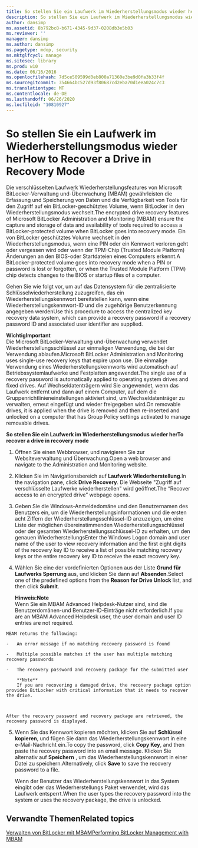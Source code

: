 ```yaml
---
title: So stellen Sie ein Laufwerk im Wiederherstellungsmodus wieder her
description: So stellen Sie ein Laufwerk im Wiederherstellungsmodus wieder her
author: dansimp
ms.assetid: 8b792bc8-b671-4345-9d37-0208db3e5b03
ms.reviewer: ''
manager: dansimp
ms.author: dansimp
ms.pagetype: mdop, security
ms.mktglfcycl: manage
ms.sitesec: library
ms.prod: w10
ms.date: 06/16/2016
ms.openlocfilehash: 7d5ce509599d0eb800a71360e3be9d0fa3b33f4f
ms.sourcegitcommit: 354664bc527d93f80687cd2eba70d1eea024c7c3
ms.translationtype: MT
ms.contentlocale: de-DE
ms.lasthandoff: 06/26/2020
ms.locfileid: "10810927"
---
```

# <span data-ttu-id="9beee-103">So stellen Sie ein Laufwerk im Wiederherstellungsmodus wieder her</span><span class="sxs-lookup"><span data-stu-id="9beee-103">How to Recover a Drive in Recovery Mode</span></span>


<span data-ttu-id="9beee-104">Die verschlüsselten Laufwerk Wiederherstellungsfeatures von Microsoft BitLocker-Verwaltung und-Überwachung (MBAM) gewährleisten die Erfassung und Speicherung von Daten und die Verfügbarkeit von Tools für den Zugriff auf ein BitLocker-geschütztes Volume, wenn BitLocker in den Wiederherstellungsmodus wechselt.</span><span class="sxs-lookup"><span data-stu-id="9beee-104">The encrypted drive recovery features of Microsoft BitLocker Administration and Monitoring (MBAM) ensure the capture and storage of data and availability of tools required to access a BitLocker-protected volume when BitLocker goes into recovery mode.</span></span> <span data-ttu-id="9beee-105">Ein von BitLocker geschütztes Volume wechselt in den Wiederherstellungsmodus, wenn eine PIN oder ein Kennwort verloren geht oder vergessen wird oder wenn der TPM-Chip (Trusted Module Platform) Änderungen an den BIOS-oder Startdateien eines Computers erkennt.</span><span class="sxs-lookup"><span data-stu-id="9beee-105">A BitLocker-protected volume goes into recovery mode when a PIN or password is lost or forgotten, or when the Trusted Module Platform (TPM) chip detects changes to the BIOS or startup files of a computer.</span></span>

<span data-ttu-id="9beee-106">Gehen Sie wie folgt vor, um auf das Datensystem für die zentralisierte Schlüsselwiederherstellung zuzugreifen, das ein Wiederherstellungskennwort bereitstellen kann, wenn eine Wiederherstellungskennwort-ID und die zugehörige Benutzerkennung angegeben werden</span><span class="sxs-lookup"><span data-stu-id="9beee-106">Use this procedure to access the centralized key recovery data system, which can provide a recovery password if a recovery password ID and associated user identifier are supplied.</span></span>

**<span data-ttu-id="9beee-107">Wichtig</span><span class="sxs-lookup"><span data-stu-id="9beee-107">Important</span></span>**  
<span data-ttu-id="9beee-108">Die Microsoft BitLocker-Verwaltung und-Überwachung verwendet Wiederherstellungsschlüssel zur einmaligen Verwendung, die bei der Verwendung ablaufen.</span><span class="sxs-lookup"><span data-stu-id="9beee-108">Microsoft BitLocker Administration and Monitoring uses single-use recovery keys that expire upon use.</span></span> <span data-ttu-id="9beee-109">Die einmalige Verwendung eines Wiederherstellungskennworts wird automatisch auf Betriebssystemlaufwerke und Festplatten angewendet.</span><span class="sxs-lookup"><span data-stu-id="9beee-109">The single use of a recovery password is automatically applied to operating system drives and fixed drives.</span></span> <span data-ttu-id="9beee-110">Auf Wechseldatenträgern wird Sie angewendet, wenn das Laufwerk entfernt und dann auf einem Computer, auf dem die Gruppenrichtlinieneinstellungen aktiviert sind, um Wechseldatenträger zu verwalten, erneut eingefügt und wieder freigegeben wird.</span><span class="sxs-lookup"><span data-stu-id="9beee-110">On removable drives, it is applied when the drive is removed and then re-inserted and unlocked on a computer that has Group Policy settings activated to manage removable drives.</span></span>



**<span data-ttu-id="9beee-111">So stellen Sie ein Laufwerk im Wiederherstellungsmodus wieder her</span><span class="sxs-lookup"><span data-stu-id="9beee-111">To recover a drive in recovery mode</span></span>**

1.  <span data-ttu-id="9beee-112">Öffnen Sie einen Webbrowser, und navigieren Sie zur Websiteverwaltung und Überwachung.</span><span class="sxs-lookup"><span data-stu-id="9beee-112">Open a web browser and navigate to the Administration and Monitoring website.</span></span>

2.  <span data-ttu-id="9beee-113">Klicken Sie im Navigationsbereich auf **Laufwerk Wiederherstellung**.</span><span class="sxs-lookup"><span data-stu-id="9beee-113">In the navigation pane, click **Drive Recovery**.</span></span> <span data-ttu-id="9beee-114">Die Webseite "Zugriff auf verschlüsselte Laufwerke wiederherstellen" wird geöffnet.</span><span class="sxs-lookup"><span data-stu-id="9beee-114">The “Recover access to an encrypted drive” webpage opens.</span></span>

3.  <span data-ttu-id="9beee-115">Geben Sie die Windows-Anmeldedomäne und den Benutzernamen des Benutzers ein, um die Wiederherstellungsinformationen und die ersten acht Ziffern der Wiederherstellungsschlüssel-ID anzuzeigen, um eine Liste der möglichen übereinstimmenden Wiederherstellungsschlüssel oder der gesamten Wiederherstellungsschlüssel-ID zu erhalten, um den genauen Wiederherstellungs</span><span class="sxs-lookup"><span data-stu-id="9beee-115">Enter the Windows Logon domain and user name of the user to view recovery information and the first eight digits of the recovery key ID to receive a list of possible matching recovery keys or the entire recovery key ID to receive the exact recovery key.</span></span>

4.  <span data-ttu-id="9beee-116">Wählen Sie eine der vordefinierten Optionen aus der Liste **Grund für Laufwerks Sperrung** aus, und klicken Sie dann auf **Absenden**.</span><span class="sxs-lookup"><span data-stu-id="9beee-116">Select one of the predefined options from the **Reason for Drive Unlock** list, and then click **Submit**.</span></span>

    **<span data-ttu-id="9beee-117">Hinweis:</span><span class="sxs-lookup"><span data-stu-id="9beee-117">Note</span></span>**  
    <span data-ttu-id="9beee-118">Wenn Sie ein MBAM Advanced Helpdesk-Nutzer sind, sind die Benutzerdomänen-und Benutzer-ID-Einträge nicht erforderlich.</span><span class="sxs-lookup"><span data-stu-id="9beee-118">If you are an MBAM Advanced Helpdesk user, the user domain and user ID entries are not required.</span></span>



~~~
MBAM returns the following:

-   An error message if no matching recovery password is found

-   Multiple possible matches if the user has multiple matching recovery passwords

-   The recovery password and recovery package for the submitted user

    **Note**  
    If you are recovering a damaged drive, the recovery package option provides BitLocker with critical information that it needs to recover the drive.



After the recovery password and recovery package are retrieved, the recovery password is displayed.
~~~

5. <span data-ttu-id="9beee-119">Wenn Sie das Kennwort kopieren möchten, klicken Sie auf **Schlüssel kopieren**, und fügen Sie dann das Wiederherstellungskennwort in eine e-Mail-Nachricht ein.</span><span class="sxs-lookup"><span data-stu-id="9beee-119">To copy the password, click **Copy Key**, and then paste the recovery password into an email message.</span></span> <span data-ttu-id="9beee-120">Klicken Sie alternativ auf **Speichern** , um das Wiederherstellungskennwort in einer Datei zu speichern.</span><span class="sxs-lookup"><span data-stu-id="9beee-120">Alternatively, click **Save** to save the recovery password to a file.</span></span>

   <span data-ttu-id="9beee-121">Wenn der Benutzer das Wiederherstellungskennwort in das System eingibt oder das Wiederherstellungs Paket verwendet, wird das Laufwerk entsperrt.</span><span class="sxs-lookup"><span data-stu-id="9beee-121">When the user types the recovery password into the system or uses the recovery package, the drive is unlocked.</span></span>

## <span data-ttu-id="9beee-122">Verwandte Themen</span><span class="sxs-lookup"><span data-stu-id="9beee-122">Related topics</span></span>


[<span data-ttu-id="9beee-123">Verwalten von BitLocker mit MBAM</span><span class="sxs-lookup"><span data-stu-id="9beee-123">Performing BitLocker Management with MBAM</span></span>](performing-bitlocker-management-with-mbam-mbam-2.md)









